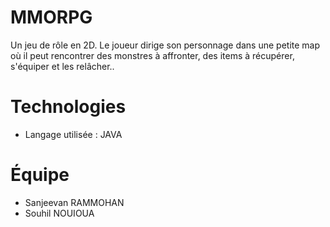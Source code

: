 # MMORPG
Un jeu de rôle en 2D. Le joueur dirige son
personnage dans une petite map où il peut rencontrer des monstres à affronter, des items à récupérer, s'équiper et les relâcher..

# Technologies
* Langage utilisée : JAVA

# Équipe
* Sanjeevan RAMMOHAN
* Souhil NOUIOUA
